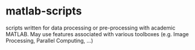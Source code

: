 # matlab-scripts
scripts written for data processing or pre-processing with academic MATLAB. May use features associated with various toolboxes (e.g. Image Processing, Parallel Computing, …)
